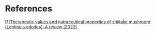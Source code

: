 # References
[1][Therapeutic values and nutraceutical properties of shiitake mushroom (Lentinula edodes): A review (2023)](https://www.sciencedirect.com/science/article/abs/pii/S0924224423000821)
